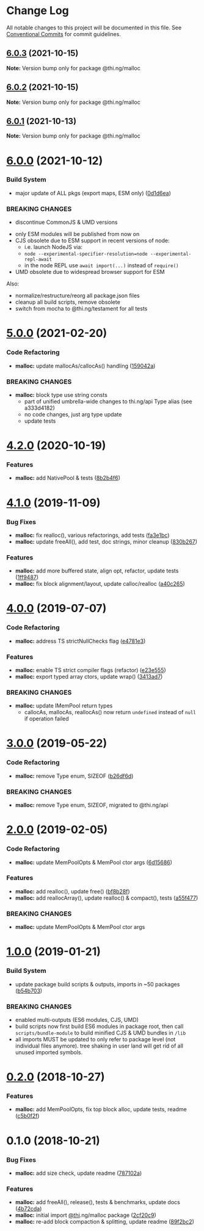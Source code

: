 # Change Log

All notable changes to this project will be documented in this file.
See [Conventional Commits](https://conventionalcommits.org) for commit guidelines.

## [6.0.3](https://github.com/thi-ng/umbrella/compare/@thi.ng/malloc@6.0.2...@thi.ng/malloc@6.0.3) (2021-10-15)

**Note:** Version bump only for package @thi.ng/malloc





## [6.0.2](https://github.com/thi-ng/umbrella/compare/@thi.ng/malloc@6.0.1...@thi.ng/malloc@6.0.2) (2021-10-15)

**Note:** Version bump only for package @thi.ng/malloc





## [6.0.1](https://github.com/thi-ng/umbrella/compare/@thi.ng/malloc@6.0.0...@thi.ng/malloc@6.0.1) (2021-10-13)

**Note:** Version bump only for package @thi.ng/malloc





# [6.0.0](https://github.com/thi-ng/umbrella/compare/@thi.ng/malloc@5.0.14...@thi.ng/malloc@6.0.0) (2021-10-12)


### Build System

* major update of ALL pkgs (export maps, ESM only) ([0d1d6ea](https://github.com/thi-ng/umbrella/commit/0d1d6ea9fab2a645d6c5f2bf2591459b939c09b6))


### BREAKING CHANGES

* discontinue CommonJS & UMD versions

- only ESM modules will be published from now on
- CJS obsolete due to ESM support in recent versions of node:
  - i.e. launch NodeJS via:
  - `node --experimental-specifier-resolution=node --experimental-repl-await`
  - in the node REPL use `await import(...)` instead of `require()`
- UMD obsolete due to widespread browser support for ESM

Also:
- normalize/restructure/reorg all package.json files
- cleanup all build scripts, remove obsolete
- switch from mocha to @thi.ng/testament for all tests






#  [5.0.0](https://github.com/thi-ng/umbrella/compare/@thi.ng/malloc@4.2.6...@thi.ng/malloc@5.0.0) (2021-02-20) 

###  Code Refactoring 

- **malloc:** update mallocAs/callocAs() handling ([159042a](https://github.com/thi-ng/umbrella/commit/159042ab4ca90db3d0e3879b61e9b0b2d203362a)) 

###  BREAKING CHANGES 

- **malloc:** block type use string consts 
    - part of unified umbrella-wide changes to thi.ng/api Type alias   (see a333d4182) 
    - no code changes, just arg type update 
    - update tests 

#  [4.2.0](https://github.com/thi-ng/umbrella/compare/@thi.ng/malloc@4.1.26...@thi.ng/malloc@4.2.0) (2020-10-19) 

###  Features 

- **malloc:** add NativePool & tests ([8b2b4f6](https://github.com/thi-ng/umbrella/commit/8b2b4f6629bf0be5d1bf538b15973298474d0f8d)) 

#  [4.1.0](https://github.com/thi-ng/umbrella/compare/@thi.ng/malloc@4.0.5...@thi.ng/malloc@4.1.0) (2019-11-09) 

###  Bug Fixes 

- **malloc:** fix realloc(), various refactorings, add tests ([fa3e1bc](https://github.com/thi-ng/umbrella/commit/fa3e1bcff26f553d845d2145ed7c8f9238b796bd)) 
- **malloc:** update freeAll(), add test, doc strings, minor cleanup ([830b267](https://github.com/thi-ng/umbrella/commit/830b267f8bf3f050ea5914b7e9f8ba539dcd0c4e)) 

###  Features 

- **malloc:** add more buffered state, align opt, refactor, update tests ([1ff9487](https://github.com/thi-ng/umbrella/commit/1ff9487980645315e77df02af651ff442288f1a9)) 
- **malloc:** fix block alignment/layout, update calloc/realloc ([a40c265](https://github.com/thi-ng/umbrella/commit/a40c265708fc6e66bef5a700b436569106f81e31)) 

#  [4.0.0](https://github.com/thi-ng/umbrella/compare/@thi.ng/malloc@3.0.0...@thi.ng/malloc@4.0.0) (2019-07-07) 

###  Code Refactoring 

- **malloc:** address TS strictNullChecks flag ([e4781e3](https://github.com/thi-ng/umbrella/commit/e4781e3)) 

###  Features 

- **malloc:** enable TS strict compiler flags (refactor) ([e23e555](https://github.com/thi-ng/umbrella/commit/e23e555)) 
- **malloc:** export typed array ctors, update wrap() ([3413ad7](https://github.com/thi-ng/umbrella/commit/3413ad7)) 

###  BREAKING CHANGES 

- **malloc:** update IMemPool return types 
    - callocAs, mallocAs, reallocAs() now return `undefined` instead of   `null` if operation failed 

#  [3.0.0](https://github.com/thi-ng/umbrella/compare/@thi.ng/malloc@2.0.10...@thi.ng/malloc@3.0.0) (2019-05-22) 

###  Code Refactoring 

- **malloc:** remove Type enum, SIZEOF ([b26df6d](https://github.com/thi-ng/umbrella/commit/b26df6d)) 

###  BREAKING CHANGES 

- **malloc:** remove Type enum, SIZEOF, migrated to @thi.ng/api 

#  [2.0.0](https://github.com/thi-ng/umbrella/compare/@thi.ng/malloc@1.0.1...@thi.ng/malloc@2.0.0) (2019-02-05) 

###  Code Refactoring 

- **malloc:** update MemPoolOpts & MemPool ctor args ([6d15686](https://github.com/thi-ng/umbrella/commit/6d15686)) 

###  Features 

- **malloc:** add realloc(), update free() ([bf8b28f](https://github.com/thi-ng/umbrella/commit/bf8b28f)) 
- **malloc:** add reallocArray(), update realloc() & compact(), tests ([a55f477](https://github.com/thi-ng/umbrella/commit/a55f477)) 

###  BREAKING CHANGES 

- **malloc:** update MemPoolOpts & MemPool ctor args 

#  [1.0.0](https://github.com/thi-ng/umbrella/compare/@thi.ng/malloc@0.2.1...@thi.ng/malloc@1.0.0) (2019-01-21) 

###  Build System 

- update package build scripts & outputs, imports in ~50 packages ([b54b703](https://github.com/thi-ng/umbrella/commit/b54b703)) 

###  BREAKING CHANGES 

- enabled multi-outputs (ES6 modules, CJS, UMD) 
- build scripts now first build ES6 modules in package root, then call   `scripts/bundle-module` to build minified CJS & UMD bundles in `/lib` 
- all imports MUST be updated to only refer to package level   (not individual files anymore). tree shaking in user land will get rid of   all unused imported symbols. 

#  [0.2.0](https://github.com/thi-ng/umbrella/compare/@thi.ng/malloc@0.1.1...@thi.ng/malloc@0.2.0) (2018-10-27) 

###  Features 

- **malloc:** add MemPoolOpts, fix top block alloc, update tests, readme ([c5b0f2f](https://github.com/thi-ng/umbrella/commit/c5b0f2f)) 

#  0.1.0 (2018-10-21) 

###  Bug Fixes 

- **malloc:** add size check, update readme ([787102a](https://github.com/thi-ng/umbrella/commit/787102a)) 

###  Features 

- **malloc:** add freeAll(), release(), tests & benchmarks, update docs ([4b72cda](https://github.com/thi-ng/umbrella/commit/4b72cda)) 
- **malloc:** initial import [@thi](https://github.com/thi).ng/malloc package ([2cf20c9](https://github.com/thi-ng/umbrella/commit/2cf20c9)) 
- **malloc:** re-add block compaction & splitting, update readme ([89f2bc2](https://github.com/thi-ng/umbrella/commit/89f2bc2))
